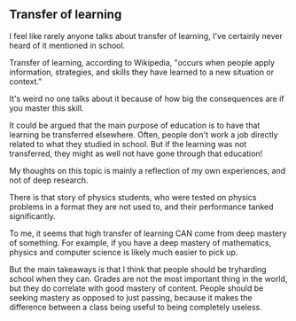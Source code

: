 
## Transfer of learning

I feel like rarely anyone talks about transfer of learning, I've certainly never heard of it mentioned in school.

Transfer of learning, according to Wikipedia, "occurs when people apply information, strategies, and skills they have learned to a new situation or context."

It's weird no one talks about it because of how big the consequences are if you master this skill.

It could be argued that the main purpose of education is to have that learning be transferred elsewhere. Often, people don't work a job directly related to what they studied in school. But if the learning was not transferred, they might as well not have gone through that education!

My thoughts on this topic is mainly a reflection of my own experiences, and not of deep research.

There is that story of physics students, who were tested on physics problems in a format they are not used to, and their performance tanked significantly.

To me, it seems that high transfer of learning CAN come from deep mastery of something. For example, if you have a deep mastery of mathematics, physics and computer science is likely much easier to pick up.

But the main takeaways is that I think that people should be tryharding school when they can. Grades are not the most important thing in the world, but they do correlate with good mastery of content. People should be seeking mastery as opposed to just passing, because it makes the difference between a class being useful to being completely useless.


